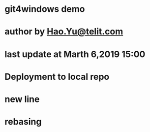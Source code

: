# git4windows demo
# author by Hao.Yu@telit.com
# last update at Marth 6,2019 15:00
# Deployment to local repo
# new line
# rebasing